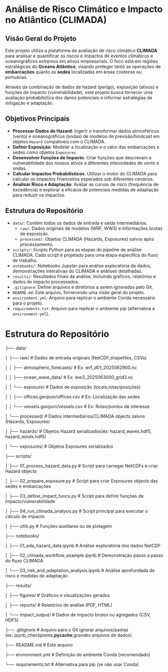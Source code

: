 # Análise de Risco Climático e Impacto no Atlântico (CLIMADA)

## Visão Geral do Projeto

Este projeto utiliza a plataforma de avaliação de risco climático **CLIMADA** para analisar e quantificar os riscos e impactos de eventos climáticos e oceanográficos extremos em ativos empresariais. O foco está em regiões estratégicas do **Oceano Atlântico**, visando proteger tanto as operações de **embarcações** quanto as **sedes** localizadas em áreas costeiras ou portuárias.

Através da combinação de dados de hazard (perigo), exposição (ativos) e funções de impacto (vulnerabilidade), este projeto busca fornecer uma avaliação probabilística dos danos potenciais e informar estratégias de mitigação e adaptação.

## Objetivos Principais

* **Processar Dados de Hazard**: Ingerir e transformar dados atmosféricos (vento) e oceanográficos (ondas) de modelos de previsão/hindcast em objetos `Hazard` compatíveis com o CLIMADA.
* **Definir Exposição**: Modelar a localização e o valor das embarcações e sedes como objetos `Exposures`.
* **Desenvolver Funções de Impacto**: Criar funções que descrevam a vulnerabilidade dos nossos ativos a diferentes intensidades de vento e ondas.
* **Calcular Impactos Probabilísticos**: Utilizar o motor do CLIMADA para calcular os impactos financeiros esperados sob diferentes cenários.
* **Analisar Risco e Adaptação**: Avaliar as curvas de risco (frequência de excedência) e explorar a eficácia de potenciais medidas de adaptação para reduzir os impactos.

## Estrutura do Repositório

* `data/`: Contém todos os dados de entrada e saída intermediários.
    * `raw/`: Dados originais de modelos (WRF, WW3) e informações brutas de exposição.
    * `processed/`: Objetos CLIMADA (Hazards, Exposures) salvos após processamento.
* `scripts/`: Scripts Python para as etapas do pipeline de análise CLIMADA. Cada script é projetado para uma etapa específica do fluxo de trabalho.
* `notebooks/`: Notebooks Jupyter para análise exploratória de dados, demonstrações interativas do CLIMADA e análises detalhadas.
* `results/`: Resultados finais da análise, incluindo gráficos, relatórios e dados de impacto processados.
* `.gitignore`: Define arquivos e diretórios a serem ignorados pelo Git.
* `README.md`: Este arquivo, fornecendo uma visão geral do projeto.
* `environment.yml`: Arquivo para replicar o ambiente Conda necessário para o projeto.
* `requirements.txt`: Arquivo para replicar o ambiente pip (alternativa a `environment.yml`).


# Estrutura do Repositório

├── data/

│            ├── raw/     # Dados de entrada originais (NetCDF,shapefiles, CSVs)

│   │   ├── atmospheric_forecasts/ # Ex: wrf_d01_2025062900.nc

│   │   ├── ocean_wave_data/       # Ex: ww3_2025063000_grid3.nc

│   │   └── exposure/ # Dados de exposição (locais,rotas/posições)

│   │       ├── offices.geojson/offices.csv # Ex: Localização das sedes

│   │       └── vessels.geojson/vessels.csv # Ex: Rotas/pontos de interesse

│   └── processed/  # Dados intermediários/CLIMADA objects salvos (Hazards, Exposures)

│       ├── hazards/ # Objetos Hazard serializados(ex: hazard_waves.hdf5, hazard_winds.hdf5)

│       └── exposures/       # Objetos Exposures serializados

├── scripts/

│   ├── 01_process_hazard_data.py  # Script para carregar NetCDFs e criar Hazard objects

│   ├── 02_prepare_exposure.py     # Script para criar Exposures objects das sedes e embarcações

│   ├── 03_define_impact_funcs.py  # Script para definir funções de impacto/vulnerabilidade

│   ├── 04_run_climada_analysis.py # Script principal para executar o cálculo de impacto

│   ├── utils.py                   # Funções auxiliares ou de plotagem

├── notebooks/

│   ├── 01_eda_hazard_data.ipynb     # Análise exploratória dos dados NetCDF

│   ├── 02_climada_workflow_example.ipynb # Demonstração passo a passo do fluxo CLIMADA

│   └── 03_risk_and_adaptation_analysis.ipynb # Análise aprofundada de risco e medidas de adaptação

├── results/

│   ├── figures/              # Gráficos e visualizações gerados

│   ├── reports/              # Relatórios de análise (PDF, HTML)

│   └── impact_output/    # Dados de impacto brutos ou agregados (CSV, HDF5)

├── .gitignore    # Arquivo para o Git ignorar arquivos/pastas (ex:.ipynb_checkpoints,__pycache__,grandes arquivos de dados)

├── README.md                 # Este arquivo

├── environment.yml           # Definição do ambiente Conda (recomendado)

└── requirements.txt          # Alternativa para pip (se não usar Conda)
